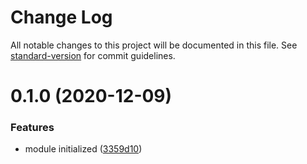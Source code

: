 # Change Log

All notable changes to this project will be documented in this file. See [standard-version](https://github.com/conventional-changelog/standard-version) for commit guidelines.

# 0.1.0 (2020-12-09)


### Features

* module initialized ([3359d10](https://github.com/21epub/dynamic-loader/commit/3359d10))
